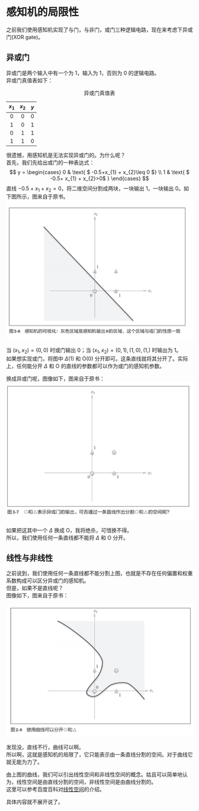 # 感知机的局限性


之前我们使用感知机实现了与门，与非门，或门三种逻辑电路，现在来考虑下异或门(XOR gate)。

## 异或门

异或门是两个输入中有一个为 1，输入为 1，否则为 0 的逻辑电路。
<br>
异或门真值表如下：
<center>异或门真值表</center>

| $x_{1}$ | $x_{2}$ | $y$ |
| :----:  | :----: | :----: |
| 0 | 0 | 0 |
| 1 | 0 | 1 |
| 0 | 1 | 1 |
| 1 | 1 | 0 |

很遗憾，用感知机是无法实现异或门的。为什么呢？
<br>
首先，我们先给出或门的一种表达式：
$$
y  =
\begin{cases}
0   & \text{ $ -0.5+x_{1} + x_{2}\leq 0 $} \\
1   & \text{ $ -0.5+ x_{1} + x_{2}>0$ }
\end{cases}
$$
直线 $-0.5+x_{1} + x_{2}=0$，将二维空间分割成两块，一块输出 1，一块输出 0。如下图所示，图来自于原书。
<br>
![](images/2_4_1.jpg)

当 $(x_{1},x_{2}) = (0,0)$ 时或门输出 0；当 $(x_{1},x_{2}) = (0,1),(1,0),(1,)$ 时输出为 1。
<br>
如果想实现或门，将图中 $\Delta$(1) 和 O(0) 分开即可。这条直线就将其分开了。实际上，任何能分开 $\Delta$ 和 O 的直线的参数都可以作为或门的感知机参数。

换成异或门呢，图像如下，图来自于原书：
<br>
![](images/2_4_2.jpg)

如果把这其中一个 $\Delta$ 换成 O，我将绝杀，可惜换不得。
<br>
所以，我们使用任何一条直线都不能将 $\Delta$ 和 O 分开。

## 线性与非线性
之前说到，我们使用任何一条直线都不能分割上图，也就是不存在任何偏置和权重系数构成可以区分异或门的感知机。
<br>
但是，如果不是直线呢？
<br>
图像如下，图来自于原书：

![](images/2_4_3.jpg)

发现没，直线不行，曲线可以啊。
<br>
所以啊，这就是感知机的局限了，它只能表示由一条直线分割的空间。对于曲线它就无能为力了。
<br>

由上图的曲线，我们可以引出线性空间和非线性空间的概念。姑且可以简单地认为，线性空间是由直线分割的空间，非线性空间是由曲线分割的。
<br>
这里可以参考百度百科对[线性空间](https://baike.baidu.com/item/%E5%90%91%E9%87%8F%E7%A9%BA%E9%97%B4/5936597?fromtitle=%E7%BA%BF%E6%80%A7%E7%A9%BA%E9%97%B4&fromid=9736703)的介绍。


具体内容就不展开说了。
